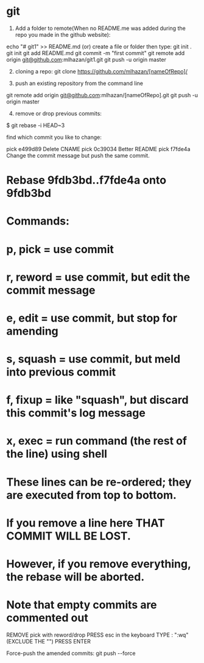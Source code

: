 # git

1. Add a folder to remote(When no README.me was added during the repo you made in the github website):

echo "# git1" >> README.md (or) create a file or folder then type: git init .
git init
git add README.md
git commit -m "first commit"
git remote add origin git@github.com:mlhazan/git1.git
git push -u origin master


2. cloning a repo:
git clone https://github.com/mlhazan/[nameOfRepo]/

3. push an existing repository from the command line

git remote add origin git@github.com:mlhazan/[nameOfRepo].git
git push -u origin master


4. remove or drop previous commits:

$ git rebase -i HEAD~3

find which commit you like to change:

pick e499d89 Delete CNAME
pick 0c39034 Better README
pick f7fde4a Change the commit message but push the same commit.

# Rebase 9fdb3bd..f7fde4a onto 9fdb3bd
#
# Commands:
#  p, pick = use commit
#  r, reword = use commit, but edit the commit message
#  e, edit = use commit, but stop for amending
#  s, squash = use commit, but meld into previous commit
#  f, fixup = like "squash", but discard this commit's log message
#  x, exec = run command (the rest of the line) using shell
#
# These lines can be re-ordered; they are executed from top to bottom.
#
# If you remove a line here THAT COMMIT WILL BE LOST.
#
# However, if you remove everything, the rebase will be aborted.
#
# Note that empty commits are commented out

REMOVE pick with reword/drop 
PRESS esc in the keyboard
TYPE : ":wq"(EXCLUDE THE "")
PRESS ENTER

Force-push the amended commits:
git push --force

